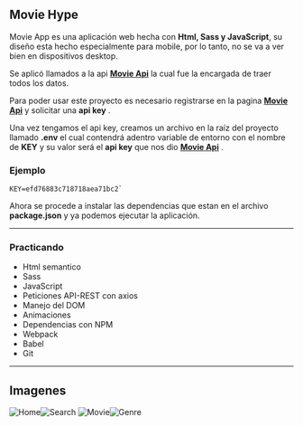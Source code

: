 ## Movie Hype

Movie App es una aplicación web hecha con  **Html, Sass  y JavaScript**, su diseño esta hecho especialmente para mobile, por lo tanto, no se va a ver bien en dispositivos desktop.

Se aplicó llamados a la api **[Movie Api](https://developers.themoviedb.org/3/getting-started/introduction)** la cual fue la  encargada de traer todos los datos.

Para poder usar este proyecto es necesario registrarse en la pagina **[Movie Api](https://developers.themoviedb.org/3/getting-started/introduction)** y solicitar una **api key** .

Una vez tengamos el api key, creamos un archivo en la raíz del proyecto llamado **.env**   el cual contendrá adentro variable de entorno con el nombre de **KEY** y su valor será el **api key** que nos dio **[Movie Api](https://developers.themoviedb.org/3/getting-started/introduction)** .

### **Ejemplo**

```shell
KEY=efd76883c718718aea71bc2`
```

Ahora se procede a instalar las dependencias que estan en el archivo **package.json** y ya podemos ejecutar la aplicación.

---

### Practicando
 - Html semantico 
 - Sass
 - JavaScript
 - Peticiones API-REST con axios
 - Manejo del DOM 
 - Animaciones 
 - Dependencias con NPM
 - Webpack
 - Babel
 - Git
 
---
## Imagenes
![Home](https://i.imgur.com/7Iasw76.png)![Search](https://i.imgur.com/EqvdBQU.png)
![Movie](https://i.imgur.com/Ttmajn8.png)![Genre](https://i.imgur.com/qDnpKr8.png)